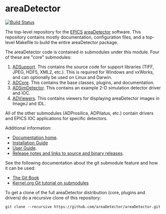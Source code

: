 areaDetector
==========

[![Build Status](https://travis-ci.com/areaDetector/areaDetector.svg?branch=master)](https://travis-ci.com/areaDetector/areaDetector)

The top-level repository for the
[EPICS](http://www.aps.anl.gov/epics/) 
[areaDetector](https://cars.uchicago.edu/software/epics/areaDetector.html) 
software.  This repository contains mostly documentation, configuration files,
and a top-level Makefile to build the entire areaDetector package.

The areaDetector code is contained in submodules under this module.  Four
of these are "core" submodules:

1. [ADSupport](https://github.com/areaDetector/ADSupport). 
  This contains the source code for support libraries (TIFF, JPEG, HDF5, XML2, etc.).
  This is required for Windows and vxWorks, and can optionally be used on Linux and Darwin.
2. [ADCore](https://github.com/areaDetector/ADCore).
  This contains the base classes, plugins, and documentation.
3. [ADSimDetector](https://github.com/areaDetector/ADSimDetector).
  This contains an example 2-D simulation detector driver and IOC.
4. [ADViewers](https://github.com/areaDetector/ADViewers).
  This contains viewers for displaying areaDetector images in ImageJ and IDL.
  
All of the other submodules (ADProsilica, ADPilatus, etc.) contain drivers and EPICS IOC applications
for specific detectors.

Additional information:
* [Documentation home](https://areadetector.github.io/master/index.html).
* [Installation Guide](https://areadetector.github.io/master/install_guide.html)
* [User Guide](https://areadetector.github.io/master/user_guide.html).
* [Release notes and links to source and binary releases](RELEASE.md).

See the following documentation about the git submodule feature and how it can 
be used: 
* [The Git Book](http://git-scm.com/docs/git-submodule)
* [Kernel.org Git tutorial on submodules](https://git.wiki.kernel.org/index.php/GitSubmoduleTutorial)

To get a clone of the full areaDetector distribution (core, plugins and drivers) do a recursive clone of this repository:

`git clone --recursive https://github.com/areaDetector/areaDetector.git`
